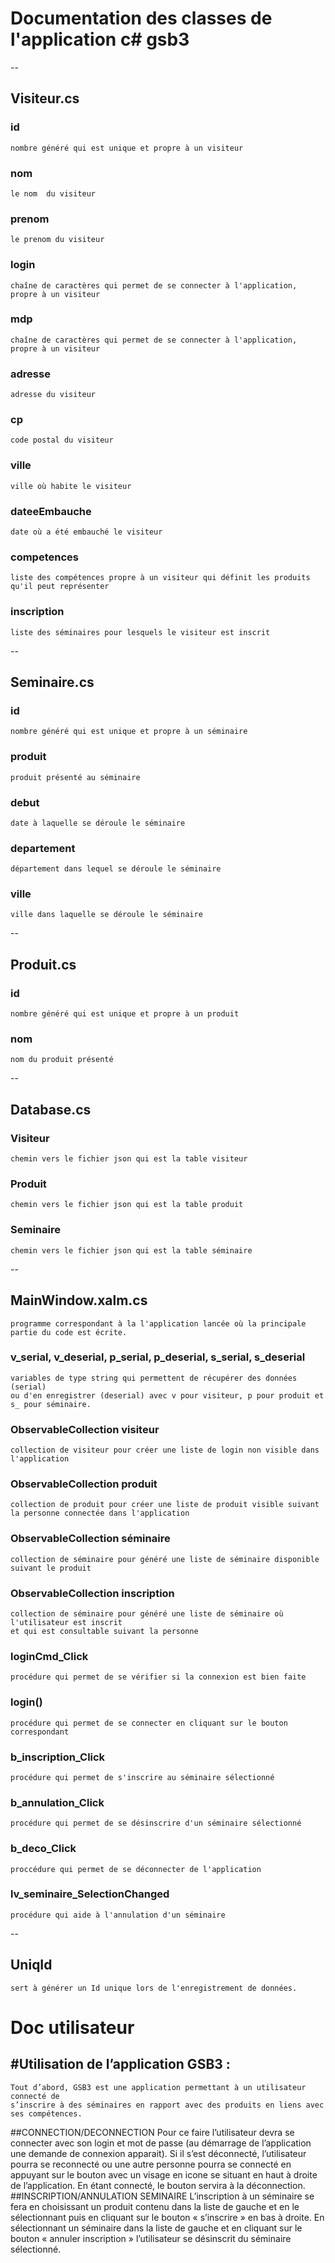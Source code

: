 # Documentation des classes de l'application c# gsb3
--
## Visiteur.cs 

### id
    nombre généré qui est unique et propre à un visiteur
### nom 
    le nom  du visiteur
### prenom
    le prenom du visiteur
### login
    chaîne de caractères qui permet de se connecter à l'application, propre à un visiteur
### mdp
    chaîne de caractères qui permet de se connecter à l'application, propre à un visiteur
### adresse
    adresse du visiteur
### cp
    code postal du visiteur
### ville
    ville où habite le visiteur
### dateeEmbauche
    date où a été embauché le visiteur
### competences
    liste des compétences propre à un visiteur qui définit les produits qu'il peut représenter
### inscription
    liste des séminaires pour lesquels le visiteur est inscrit
--
## Seminaire.cs

### id
    nombre généré qui est unique et propre à un séminaire
### produit
    produit présenté au séminaire
### debut
    date à laquelle se déroule le séminaire
### departement
    département dans lequel se déroule le séminaire
### ville
    ville dans laquelle se déroule le séminaire
--
## Produit.cs

### id
    nombre généré qui est unique et propre à un produit
### nom
    nom du produit présenté
--
## Database.cs

### Visiteur
    chemin vers le fichier json qui est la table visiteur
### Produit
    chemin vers le fichier json qui est la table produit
### Seminaire
    chemin vers le fichier json qui est la table séminaire
--
## MainWindow.xalm.cs
    programme correspondant à la l'application lancée où la principale partie du code est écrite.
### v_serial, v_deserial, p_serial, p_deserial, s_serial, s_deserial
    variables de type string qui permettent de récupérer des données (serial) 
    ou d'en enregistrer (deserial) avec v pour visiteur, p pour produit et s_ pour séminaire.
### ObservableCollection <Visiteur> visiteur
    collection de visiteur pour créer une liste de login non visible dans l'application
### ObservableCollection <Produit> produit
    collection de produit pour créer une liste de produit visible suivant la personne connectée dans l'application
### ObservableCollection <Seminaire> séminaire
    collection de séminaire pour généré une liste de séminaire disponible suivant le produit
### ObservableCollection <Seminaire> inscription
    collection de séminaire pour généré une liste de séminaire où l'utilisateur est inscrit 
    et qui est consultable suivant la personne
### loginCmd_Click
    procédure qui permet de se vérifier si la connexion est bien faite
### login()
    procédure qui permet de se connecter en cliquant sur le bouton correspondant
### b_inscription_Click
    procédure qui permet de s'inscrire au séminaire sélectionné
### b_annulation_Click
    procédure qui permet de se désinscrire d'un séminaire sélectionné
### b_deco_Click
    proccédure qui permet de se déconnecter de l'application
### lv_seminaire_SelectionChanged
    procédure qui aide à l'annulation d'un séminaire
--
## UniqId
    sert à générer un Id unique lors de l'enregistrement de données.
    
# Doc utilisateur
#Utilisation de l’application GSB3 :
--
    Tout d’abord, GSB3 est une application permettant à un utilisateur connecté de 
    s’inscrire à des séminaires en rapport avec des produits en liens avec ses compétences.
##CONNECTION/DECONNECTION
    Pour ce faire l’utilisateur devra se connecter avec son login et mot de passe 
    (au démarrage de l’application une demande de connexion apparait). Si il s’est 
    déconnecté, l’utilisateur pourra se reconnecté ou une autre personne pourra se 
    connecté en appuyant sur le bouton avec un visage en icone se situant en haut à 
    droite de l’application. En étant connecté, le bouton servira à la déconnection. 
##INSCRIPTION/ANNULATION SEMINAIRE
    L’inscription à un séminaire se fera en choisissant un produit contenu dans 
    la liste de gauche et en le sélectionnant puis en cliquant sur le bouton 
    « s’inscrire » en bas à droite. En sélectionnant un séminaire dans la liste 
    de gauche et en cliquant sur le bouton « annuler inscription » l’utilisateur 
    se désinscrit du séminaire sélectionné.
